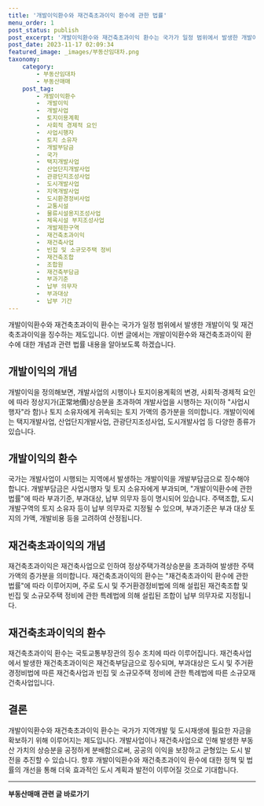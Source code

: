 ```yaml
---
title: '개발이익환수와 재건축초과이익 환수에 관한 법률'
menu_order: 1
post_status: publish
post_excerpt: '개발이익환수와 재건축초과이익 환수는 국가가 일정 범위에서 발생한 개발이익 및 재건축초과이익을 징수하는 제도입니다. 이번 글에서는 개발이익환수와 재건축초과이익 환수에 대한 개념과 관련 법률 내용을 알아보도록 하겠습니다.'
post_date: 2023-11-17 02:09:34
featured_image: _images/부동산임대차.png
taxonomy:
    category:
        - 부동산임대차
        - 부동산매매
    post_tag:
        - 개발이익환수
        -  개발이익
        -  개발사업
        -  토지이용계획
        -  사회적 경제적 요인
        -  사업시행자
        -  토지 소유자
        -  개발부담금
        -  국가
        -  택지개발사업
        -  산업단지개발사업
        -  관광단지조성사업
        -  도시개발사업
        -  지역개발사업
        -  도시환경정비사업
        -  교통시설
        -  물류시설용지조성사업
        -  체육시설 부지조성사업
        -  개발제한구역
        -  재건축초과이익
        -  재건축사업
        -  빈집 및 소규모주택 정비
        -  재건축조합
        -  조합원
        -  재건축부담금
        -  부과기준
        -  납부 의무자
        -  부과대상
        -  납부 기간
---
```



개발이익환수와 재건축초과이익 환수는 국가가 일정 범위에서 발생한 개발이익 및 재건축초과이익을 징수하는 제도입니다. 이번 글에서는 개발이익환수와 재건축초과이익 환수에 대한 개념과 관련 법률 내용을 알아보도록 하겠습니다.

## 개발이익의 개념
개발이익을 정의해보면, 개발사업의 시행이나 토지이용계획의 변경, 사회적·경제적 요인에 따라 정상지가(正常地價)상승분을 초과하여 개발사업을 시행하는 자(이하 "사업시행자"라 함)나 토지 소유자에게 귀속되는 토지 가액의 증가분을 의미합니다. 개발이익에는 택지개발사업, 산업단지개발사업, 관광단지조성사업, 도시개발사업 등 다양한 종류가 있습니다.

## 개발이익의 환수
국가는 개발사업이 시행되는 지역에서 발생하는 개발이익을 개발부담금으로 징수해야 합니다. 개발부담금은 사업시행자 및 토지 소유자에게 부과되며, "개발이익환수에 관한 법률"에 따라 부과기준, 부과대상, 납부 의무자 등이 명시되어 있습니다. 주택조합, 도시개발구역의 토지 소유자 등이 납부 의무자로 지정될 수 있으며, 부과기준은 부과 대상 토지의 가액, 개발비용 등을 고려하여 산정됩니다.

## 재건축초과이익의 개념
재건축초과이익은 재건축사업으로 인하여 정상주택가격상승분을 초과하여 발생한 주택가액의 증가분을 의미합니다. 재건축초과이익의 환수는 "재건축초과이익 환수에 관한 법률"에 따라 이루어지며, 주로 도시 및 주거환경정비법에 의해 설립된 재건축조합 및 빈집 및 소규모주택 정비에 관한 특례법에 의해 설립된 조합이 납부 의무자로 지정됩니다.

## 재건축초과이익의 환수
재건축초과이익 환수는 국토교통부장관의 징수 조치에 따라 이루어집니다. 재건축사업에서 발생한 재건축초과이익은 재건축부담금으로 징수되며, 부과대상은 도시 및 주거환경정비법에 따른 재건축사업과 빈집 및 소규모주택 정비에 관한 특례법에 따른 소규모재건축사업입니다.

## 결론
개발이익환수와 재건축초과이익 환수는 국가가 지역개발 및 도시재생에 필요한 자금을 확보하기 위해 이루어지는 제도입니다. 개발사업이나 재건축사업으로 인해 발생한 부동산 가치의 상승분을 공정하게 분배함으로써, 공공의 이익을 보장하고 균형있는 도시 발전을 추진할 수 있습니다. 향후 개발이익환수와 재건축초과이익 환수에 대한 정책 및 법률의 개선을 통해 더욱 효과적인 도시 계획과 발전이 이루어질 것으로 기대합니다.
<!-- wp:separator -->
<hr class="wp-block-separator has-alpha-channel-opacity"/>
<!-- /wp:separator -->

<!-- wp:group {"backgroundColor":"base","layout":{"type":"constrained"}} -->
<div class="wp-block-group has-base-background-color has-background"><!-- wp:paragraph {"align":"center","fontSize":"medium"} -->
<p class="has-text-align-center has-large-font-size"><strong>부동산매매 관련 글 바로가기</strong></p>
<!-- /wp:paragraph -->


<!-- wp:latest-posts
{"categories":[{"id":22715,"count":19,"description":"","link":"https://uknowlaw.com/category/%eb%b6%80%eb%8f%99%ec%82%b0%eb%a7%a4%eb%a7%a4/","name":"부동산매매","slug":"부동산매매","taxonomy":"category","parent":0,"meta":[],"_links":{"self":[{"href":"https://uknowlaw.com/wp-json/wp/v2/categories/22715"}],"collection":[{"href":"https://uknowlaw.com/wp-json/wp/v2/categories"}],"about":[{"href":"https://uknowlaw.com/wp-json/wp/v2/taxonomies/category"}],"wp:post_type":[{"href":"https://uknowlaw.com/wp-json/wp/v2/posts?categories=22715"}],"curies":[{"name":"wp","href":"https://api.w.org/{rel}","templated":true}]}}],"postsToShow":100,"excerptLength":28,"postLayout":"grid","columns":2,"featuredImageAlign":"left","featuredImageSizeSlug":"large","fontSize":"small"} /--></div>
<!-- /wp:group -->